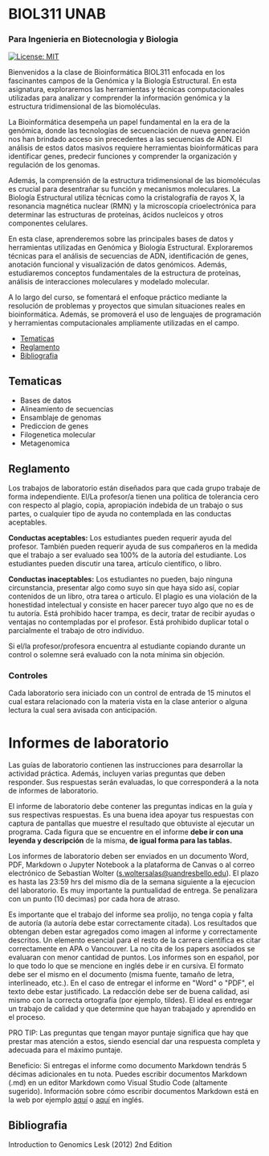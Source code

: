 # BIOL311 UNAB

### Para Ingenieria en Biotecnologia y Biologia

[![License: MIT](https://img.shields.io/badge/License-MIT-yellow.svg)](https://opensource.org/licenses/MIT)

Bienvenidos a la clase de Bioinformática BIOL311 enfocada en los fascinantes campos de la Genómica y la Biología Estructural. En esta asignatura, exploraremos las herramientas y técnicas computacionales utilizadas para analizar y comprender la información genómica y la estructura tridimensional de las biomoléculas.

La Bioinformática desempeña un papel fundamental en la era de la genómica, donde las tecnologías de secuenciación de nueva generación nos han brindado acceso sin precedentes a las secuencias de ADN. El análisis de estos datos masivos requiere herramientas bioinformáticas para identificar genes, predecir funciones y comprender la organización y regulación de los genomas.

Además, la comprensión de la estructura tridimensional de las biomoléculas es crucial para desentrañar su función y mecanismos moleculares. La Biología Estructural utiliza técnicas como la cristalografía de rayos X, la resonancia magnética nuclear (RMN) y la microscopía crioelectrónica para determinar las estructuras de proteínas, ácidos nucleicos y otros componentes celulares.

En esta clase, aprenderemos sobre las principales bases de datos y herramientas utilizadas en Genómica y Biología Estructural. Exploraremos técnicas para el análisis de secuencias de ADN, identificación de genes, anotación funcional y visualización de datos genómicos. Además, estudiaremos conceptos fundamentales de la estructura de proteínas, análisis de interacciones moleculares y modelado molecular.

A lo largo del curso, se fomentará el enfoque práctico mediante la resolución de problemas y proyectos que simulan situaciones reales en bioinformática. Además, se promoverá el uso de lenguajes de programación y herramientas computacionales ampliamente utilizadas en el campo.

- [Tematicas](#tematicas)
- [Reglamento](#reglamento)
- [Bibliografia](#bibliografia)

## Tematicas

- Bases de datos
- Alineamiento de secuencias
- Ensamblaje de genomas
- Prediccion de genes
- Filogenetica molecular
- Metagenomica

## Reglamento

Los trabajos de laboratorio están diseñados para que cada grupo trabaje de forma independiente. El/La profesor/a tienen una politica de tolerancia cero con respecto al plagio, copia, apropiación indebida de un trabajo o sus partes, o cualquier tipo de ayuda no contemplada en las conductas aceptables.

**Conductas aceptables:** Los estudiantes pueden requerir ayuda del profesor. También pueden requerir ayuda de sus compañeros en la medida que el trabajo a ser evaluado sea 100% de la autoría del estudiante. Los estudiantes pueden discutir una tarea, artículo científico, o libro.

**Conductas inaceptables:** Los estudiantes no pueden, bajo ninguna circunstancia, presentar algo como suyo sin que haya sido así, copiar contenidos de un libro, otra tarea o artículo. El plagio es una violación de la honestidad intelectual y consiste en hacer parecer tuyo algo que no es de tu autoría. Está prohibido hacer trampa, es decir, tratar de recibir ayudas o ventajas no contempladas por el profesor. Está prohibido duplicar total o parcialmente el trabajo de otro individuo.

Si el/la profesor/profesora encuentra al estudiante copiando durante un control o solemne será evaluado con la nota mínima sin objeción.

### Controles
Cada laboratorio sera iniciado con un control de entrada de 15 minutos el cual estara relacionado con la materia vista en la clase anterior o alguna lectura la cual sera avisada con anticipación.

# Informes de laboratorio
Las guías de laboratorio contienen las instrucciones para desarrollar la actividad práctica. Además, incluyen varias preguntas que deben responder. Sus respuestas serán evaluadas, lo que corresponderá a la nota de informes de laboratorio.

El informe de laboratorio debe contener las preguntas indicas en la guía y sus respectivas respuestas. Es una buena idea apoyar tus respuestas con captura de pantallas que muestre el resultado que obtuviste al ejecutar un programa. Cada figura que se encuentre en el informe **debe ir con una leyenda y descripción** de la misma, **de igual forma para las tablas.**

Los informes de laboratorio deben ser enviados en un documento Word, PDF, Markdown o Jupyter Notebook a la plataforma de Canvas o al correo electrónico de Sebastian Wolter (s.woltersalas@uandresbello.edu). El plazo es hasta las 23:59 hrs del mismo día de la semana siguiente a la ejecucion del laboratorio. Es muy importante la puntualidad de entrega. Se penalizara con un punto (10 decimas) por cada hora de atraso.

Es importante que el trabajo del informe sea prolijo, no tenga copia y falta de autoría (la autoría debe estar correctamente citada). Los resultados que obtengan deben estar agregados como imagen al informe y correctamente descritos. Un elemento esencial para el resto de la carrera científica es citar correctamente en APA o Vancouver. La no cita de los papers asociados se evaluaran con menor cantidad de puntos. Los informes son en español, por lo que todo lo que se mencione en inglés debe ir en cursiva. El formato debe ser el mismo en el documento (misma fuente, tamaño de letra, interlineado, etc.). En el caso de entregar el informe en "Word" o "PDF", el texto debe estar justificado. La redacción debe ser de buena calidad, asi mismo con la correcta ortografía (por ejemplo, tildes). El ideal es entregar un trabajo de calidad y que determine que hayan trabajado y aprendido en el proceso.

PRO TIP: Las preguntas que tengan mayor puntaje significa que hay que prestar mas atención a estos, siendo esencial dar una respuesta completa y adecuada para el máximo puntaje.

Beneficio: Si entregas el informe como documento Markdown tendrás 5 décimas adicionales en tu nota. Puedes escribir documentos Markdown (.md) en un editor Markdown como Visual Studio Code (altamente sugerido). Información sobre cómo escribir documentos Markdown está en la web por ejemplo [aquí](http://cesarhdz.com/articulos/escribir-en-markdown#que-es-markdown) o [aquí](https://github.com/adam-p/markdown-here/wiki/Markdown-Cheatsheet) en inglés.

## Bibliografia

Introduction to Genomics Lesk (2012) 2nd Edition
